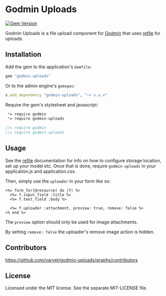 # Godmin Uploads

[![Gem Version](http://img.shields.io/gem/v/godmin-uploads.svg)](https://rubygems.org/gems/godmin-uploads)

Godmin Uploads is a file upload component for [Godmin](https://github.com/varvet/godmin) that uses [refile](https://github.com/elabs/refile) for uploads.

## Installation

Add the gem to the application's `Gemfile`:
```ruby
gem "godmin-uploads"
```

Or to the admin engine's `gemspec`:
```ruby
s.add_dependency "godmin-uploads", "~> x.x.x"
```

Require the gem's stylesheet and javascript:
```css
 *= require godmin
 *= require godmin-uploads
```

```javascript
//= require godmin
//= require godmin-uploads
```

## Usage

See the [refile](https://github.com/elabs/refile) documentation for info on how to configure storage location, set up your model etc. Once that is done, require `godmin-uploads` in your application.js and application.css.

Then, simply use the `uploader` in your form like so:

```erb
<%= form_for(@resource) do |f| %>
  <%= f.input_field :title %>
  <%= f.text_field :body %>

  <%= f.uploader :attachment, preview: true, remove: false %>
<% end %>
```

The `preview` option should only be used for image attachments.

By setting `remove: false` the uploader's remove image action is hidden. 

## Contributors

https://github.com/varvet/godmin-uploads/graphs/contributors

## License

Licensed under the MIT license. See the separate MIT-LICENSE file.
